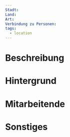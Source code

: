 ```yaml
---
Stadt: 
Land: 
Art: 
Verbindung zu Personen: 
tags:
  - location
---
```

# Beschreibung



# Hintergrund


# Mitarbeitende


# Sonstiges